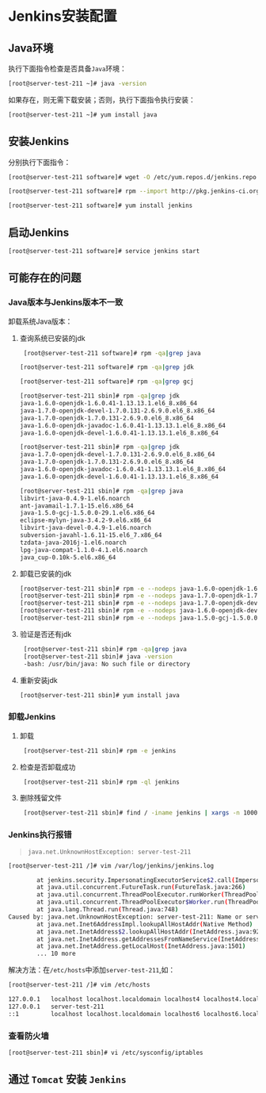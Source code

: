 # Jenkins安装配置

## Java环境

执行下面指令检查是否具备`Java`环境：
```bash
[root@server-test-211 ~]# java -version
```

如果存在，则无需下载安装；否则，执行下面指令执行安装：
```bash
[root@server-test-211 ~]# yum install java
```

## 安装Jenkins

分别执行下面指令：
```bash
[root@server-test-211 software]# wget -O /etc/yum.repos.d/jenkins.repo http://jenkins-ci.org/redhat/jenkins.repo
```
```bash
[root@server-test-211 software]# rpm --import http://pkg.jenkins-ci.org/redhat/jenkins-ci.org.key
```
```bash
[root@server-test-211 software]# yum install jenkins
```

## 启动Jenkins

```bash
[root@server-test-211 software]# service jenkins start
```

## 可能存在的问题

### Java版本与Jenkins版本不一致

卸载系统Java版本：

1. 查询系统已安装的jdk
   ```bash
    [root@server-test-211 software]# rpm -qa|grep java
   ```
   ```bash
   [root@server-test-211 software]# rpm -qa|grep jdk
   ```
   ```bash
   [root@server-test-211 software]# rpm -qa|grep gcj
   ```
   ```bash
   [root@server-test-211 sbin]# rpm -qa|grep jdk
   java-1.6.0-openjdk-1.6.0.41-1.13.13.1.el6_8.x86_64
   java-1.7.0-openjdk-devel-1.7.0.131-2.6.9.0.el6_8.x86_64
   java-1.7.0-openjdk-1.7.0.131-2.6.9.0.el6_8.x86_64
   java-1.6.0-openjdk-javadoc-1.6.0.41-1.13.13.1.el6_8.x86_64
   java-1.6.0-openjdk-devel-1.6.0.41-1.13.13.1.el6_8.x86_64
   ```
   ```bash
   [root@server-test-211 sbin]# rpm -qa|grep jdk
   java-1.7.0-openjdk-devel-1.7.0.131-2.6.9.0.el6_8.x86_64
   java-1.7.0-openjdk-1.7.0.131-2.6.9.0.el6_8.x86_64
   java-1.6.0-openjdk-javadoc-1.6.0.41-1.13.13.1.el6_8.x86_64
   java-1.6.0-openjdk-devel-1.6.0.41-1.13.13.1.el6_8.x86_64
   ```
   ```bash
   [root@server-test-211 sbin]# rpm -qa|grep java
   libvirt-java-0.4.9-1.el6.noarch
   ant-javamail-1.7.1-15.el6.x86_64
   java-1.5.0-gcj-1.5.0.0-29.1.el6.x86_64
   eclipse-mylyn-java-3.4.2-9.el6.x86_64
   libvirt-java-devel-0.4.9-1.el6.noarch
   subversion-javahl-1.6.11-15.el6_7.x86_64
   tzdata-java-2016j-1.el6.noarch
   lpg-java-compat-1.1.0-4.1.el6.noarch
   java_cup-0.10k-5.el6.x86_64
   ```

2. 卸载已安装的jdk
   
   ```bash
   [root@server-test-211 sbin]# rpm -e --nodeps java-1.6.0-openjdk-1.6.0.41-1.13.13.1.el6_8.x86_64
   [root@server-test-211 sbin]# rpm -e --nodeps java-1.7.0-openjdk-1.7.0.131-2.6.9.0.el6_8.x86_64
   [root@server-test-211 sbin]# rpm -e --nodeps java-1.7.0-openjdk-devel-1.7.0.131-2.6.9.0.el6_8.x86_64
   [root@server-test-211 sbin]# rpm -e --nodeps java-1.6.0-openjdk-devel-1.6.0.41-1.13.13.1.el6_8.x86_64
   [root@server-test-211 sbin]# rpm -e --nodeps java-1.5.0-gcj-1.5.0.0-29.1.el6.x86_64
   ```
3. 验证是否还有jdk
   ```bash
    [root@server-test-211 sbin]# rpm -qa|grep java
    [root@server-test-211 sbin]# java -version
    -bash: /usr/bin/java: No such file or directory
   ```
4. 重新安装jdk
   ```bash
   [root@server-test-211 sbin]# yum install java
   ```

### 卸载Jenkins

1. 卸载
   ```bash
    [root@server-test-211 sbin]# rpm -e jenkins
   ```
2. 检查是否卸载成功
   ```bash
    [root@server-test-211 sbin]# rpm -ql jenkins
   ```
3. 删除残留文件
   
   ```bash
    [root@server-test-211 sbin]# find / -iname jenkins | xargs -n 1000 rm -rf
   ```

### Jenkins执行报错

> `java.net.UnknownHostException: server-test-211`

```bash
[root@server-test-211 /]# vim /var/log/jenkins/jenkins.log

        at jenkins.security.ImpersonatingExecutorService$2.call(ImpersonatingExecutorService.java:71)
        at java.util.concurrent.FutureTask.run(FutureTask.java:266)
        at java.util.concurrent.ThreadPoolExecutor.runWorker(ThreadPoolExecutor.java:1149)
        at java.util.concurrent.ThreadPoolExecutor$Worker.run(ThreadPoolExecutor.java:624)
        at java.lang.Thread.run(Thread.java:748)
Caused by: java.net.UnknownHostException: server-test-211: Name or service not known
        at java.net.Inet6AddressImpl.lookupAllHostAddr(Native Method)
        at java.net.InetAddress$2.lookupAllHostAddr(InetAddress.java:929)
        at java.net.InetAddress.getAddressesFromNameService(InetAddress.java:1324)
        at java.net.InetAddress.getLocalHost(InetAddress.java:1501)
        ... 10 more

```


解决方法：在`/etc/hosts`中添加`server-test-211`,如：

```bash
[root@server-test-211 /]# vim /etc/hosts

127.0.0.1   localhost localhost.localdomain localhost4 localhost4.localdomain4
127.0.0.1   server-test-211
::1         localhost localhost.localdomain localhost6 localhost6.localdomain6
```

### 查看防火墙
```bash
[root@server-test-211 sbin]# vi /etc/sysconfig/iptables
```


## 通过 `Tomcat` 安装 `Jenkins`
